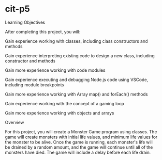 # cit-p5

Learning Objectives


After completing this project, you will:


Gain experience working with classes, including class constructors and methods


Gain experience interpreting existing code to design a new class, including constructor and methods


Gain more experience working with code modules


Gain experience executing and debugging Node.js code using VSCode, including module breakpoints


Gain more experience working with Array map() and forEach() methods


Gain experience working with the concept of a gaming loop


Gain more experience working with objects and arrays


Overview


For this project, you will create a Monster Game program using classes. The game will create monsters with initial life values, and minimum life values for the monster to be alive. Once the game is running, each monster's life will be drained by a random amount, and the game will continue until all of the monsters have died. The game will include a delay before each life drain.
